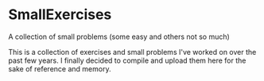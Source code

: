 # SmallExercises
A collection of small problems (some easy and others not so much)

This is a collection of exercises and small problems I've worked on over the past few years. I finally decided to compile and upload them here for the sake of reference and memory.
